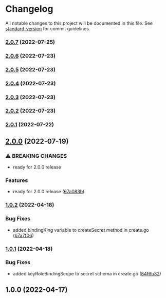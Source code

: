 # Changelog

All notable changes to this project will be documented in this file. See [standard-version](https://github.com/conventional-changelog/standard-version) for commit guidelines.

### [2.0.7](https://github.com/nodis-com-br/vault-k8s-secrets-engine/compare/v2.0.6...v2.0.7) (2022-07-25)

### [2.0.6](https://github.com/nodis-com-br/vault-k8s-secrets-engine/compare/v2.0.5...v2.0.6) (2022-07-23)

### [2.0.5](https://github.com/nodis-com-br/vault-k8s-secrets-engine/compare/v2.0.4...v2.0.5) (2022-07-23)

### [2.0.4](https://github.com/nodis-com-br/vault-k8s-secrets-engine/compare/v2.0.3...v2.0.4) (2022-07-23)

### [2.0.3](https://github.com/nodis-com-br/vault-k8s-secrets-engine/compare/v2.0.2...v2.0.3) (2022-07-23)

### [2.0.2](https://github.com/nodis-com-br/vault-k8s-secrets-engine/compare/v2.0.1...v2.0.2) (2022-07-23)

### [2.0.1](https://github.com/nodis-com-br/vault-k8s-secrets-engine/compare/v2.0.0...v2.0.1) (2022-07-22)

## [2.0.0](https://github.com/nodis-com-br/vault-k8s-secrets-engine/compare/v1.0.2...v2.0.0) (2022-07-19)


### ⚠ BREAKING CHANGES

* ready for 2.0.0 release

### Features

* ready for 2.0.0 release ([67a083b](https://github.com/nodis-com-br/vault-k8s-secrets-engine/commit/67a083b35c3ff084b3e2c1eb3002ae6a4b0fecc1))

### [1.0.2](https://github.com/nodis-com-br/vp_kubernetes_secret_engine/compare/v1.0.1...v1.0.2) (2022-04-18)


### Bug Fixes

* added bindingKing variable to createSecret method in create.go ([b7a7f06](https://github.com/nodis-com-br/vp_kubernetes_secret_engine/commit/b7a7f0678497d55c2be6fc27efd592ed174bffae))

### [1.0.1](https://github.com/nodis-com-br/vp_kubernetes_secret_engine/compare/v1.0.0...v1.0.1) (2022-04-18)


### Bug Fixes

* added keyRoleBindingScope to secret schema in create.go ([84f6b32](https://github.com/nodis-com-br/vp_kubernetes_secret_engine/commit/84f6b32c2f5ab4560e2adde70203da9fdd648922))

## 1.0.0 (2022-04-17)
